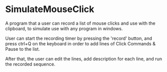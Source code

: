 # SimulateMouseClick
A program that a user can record a list of mouse clicks and use with the clipboard, to simulate use with any program in windows.

User can start the recording timer by pressing the 'record' button, 
and press ctrl+Q on the keyboard in order to add lines of Click Commands & Pause to the list.

After that, the user can edit the lines, add description for each line, and run the recorded sequence.
